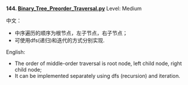**144. [Binary_Tree_Preorder_Traversal.py](https://github.com/Kelv1nYu/LeetCode_Practices/blob/master/Code/Binary_Tree_Preorder_Traversal.py)**      Level: Medium

中文：

* 中序遍历的顺序为根节点，左子节点，右子节点；
* 可使用dfs(递归)和迭代的方式分别实现.
    

English:

* The order of middle-order traversal is root node, left child node, right child node;
* It can be implemented separately using dfs (recursion) and iteration.